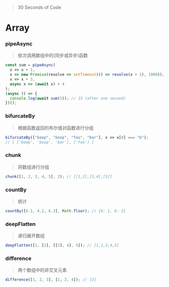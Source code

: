 > 30 Seconds of Code

# Array

### pipeAsync

> 依次调用数组中的(同步或异步)函数

```js
const sum = pipeAsync(
  x => x + 1,
  x => new Promise(resolve => setTimeout(() => resolve(x + 2), 1000)),
  x => x + 3,
  async x => (await x) + 4
);
(async () => {
  console.log(await sum(5)); // 15 (after one second)
})();
```

### bifurcateBy

> 根据函数返回的布尔值对函数进行分组

```js
bifurcateBy(["beep", "boop", "foo", "bar"], x => x[0] === "b");
// [ ['beep', 'boop', 'bar'], ['foo'] ]
```

### chunk

> 将数组进行分组

```js
chunk([1, 2, 3, 4, 5], 2); // [[1,2],[3,4],[5]]
```

### countBy

> 统计

```js
countBy([6.1, 4.2, 6.3], Math.floor); // {4: 1, 6: 2}
```

### deepFlatten

> 递归展开数组

```js
deepFlatten([1, [2], [[3], 4], 5]); // [1,2,3,4,5]
```

### difference

> 两个数组中的非交叉元素

```js
difference([1, 2, 3], [1, 2, 4]); // [3]
```
